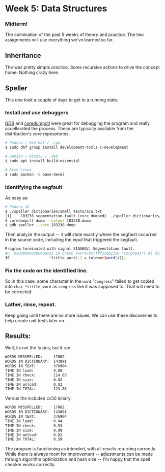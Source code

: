 # Week 5: Data Structures

### Midterm!

The culmination of the past 5 weeks of theory and practice. The two assignments will use everything we've learned so far.

## Inheritance
The was pretty simple practice. Some recursive actions to drive the concept home. Nothing crazy here.

## Speller
This one took a couple of days to get to a running state.

### Install and use debuggers
[GDB](https://developers.redhat.com/articles/the-gdb-developers-gnu-debugger-tutorial-part-1-getting-started-with-the-debugger) and [coredumpctl](https://www.man7.org/linux/man-pages/man1/coredumpctl.1.html) were great for debugging the program and really accellerated the process. These are typically available from the distribution's core reposotories:
```bash
# Fedora / Red Hat / .rpm
$ sudo dnf group install development-tools c-development

# Debian / Ubuntu / .deb
$ sudo apt install build-essential

# Arch Linux
$ sudo pacman -S base-devel
```

### Identifying the segfault
As easy as:
```bash
# Fedora 42
$ ./speller dictionaries/small texts/aca.txt
[1]    183238 segmentation fault (core dumped)  ./speller dictionaries/small texts/aca.txt
$ coredumpctl dump --output 183238.dump
$ gdb speller --core 183238.dump
```
Then analyze the output -- it will state exactly where the segfault occurred in the source code, including the input that triggered the segfault.

```bash
Program terminated with signal SIGSEGV, Segmentation fault.
#0  0x0000000000400ca1 in check (word=0x7fff3ceb2350 "Congress") at dictionary.c:39
39                  *little_word[i] = tolower(word[i]);
```
### Fix the code on the identified line.

So in this case, some character in the `word` "`Congress`" failed to get copied into `char *little_word` as `congress` like it was supposed to. That will need to be corrected.

### Lather, rinse, repeat.

Keep going until there are no more issues. We can use these discoveries to help create unit tests later on.

## Results:

Well, its not the fastes, but it ran:
```bash
WORDS MISSPELLED:     17062
WORDS IN DICTIONARY:  143091
WORDS IN TEXT:        376904
TIME IN load:         9.80
TIME IN check:        114.03
TIME IN size:         0.02
TIME IN unload:       0.02
TIME IN TOTAL:        123.86
```

Versus the included cs50 binary:
```bash
WORDS MISSPELLED:     17062
WORDS IN DICTIONARY:  143091
WORDS IN TEXT:        376904
TIME IN load:         0.04
TIME IN check:        0.53
TIME IN size:         0.00
TIME IN unload:       0.02
TIME IN TOTAL:        0.59
```

The program is functioning as intended, with all results returning correctly. While there is always room for improvement -- adjustments can be made through algorithm optimization and hash size -- I'm happy that the spell checker works correctly.
